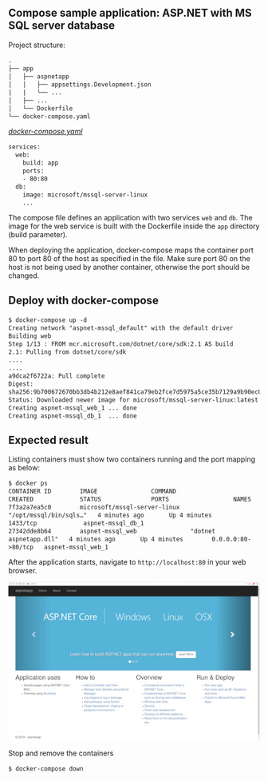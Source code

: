 ## Compose sample application: ASP.NET with MS SQL server database

Project structure:
```
.
├── app
│   ├── aspnetapp
│   │   ├── appsettings.Development.json
|   |   └── ...
│   ├── ...
│   └── Dockerfile
└── docker-compose.yaml
```

[_docker-compose.yaml_](docker-compose.yaml)
```
services:
  web:
    build: app
    ports:
    - 80:80
  db:
    image: microsoft/mssql-server-linux
    ...
```
The compose file defines an application with two services `web` and `db`. The image for the web service is built with the Dockerfile inside the `app` directory (build parameter).

When deploying the application, docker-compose maps the container port 80 to port 80 of the host as specified in the file.
Make sure port 80 on the host is not being used by another container, otherwise the port should be changed.


## Deploy with docker-compose

```
$ docker-compose up -d
Creating network "aspnet-mssql_default" with the default driver
Building web
Step 1/13 : FROM mcr.microsoft.com/dotnet/core/sdk:2.1 AS build
2.1: Pulling from dotnet/core/sdk
....
....
a9dca2f6722a: Pull complete
Digest: sha256:9b700672670bb3db4b212e8aef841ca79eb2fce7d5975a5ce35b7129a9b90ec0
Status: Downloaded newer image for microsoft/mssql-server-linux:latest
Creating aspnet-mssql_web_1 ... done
Creating aspnet-mssql_db_1  ... done
```


## Expected result

Listing containers must show two containers running and the port mapping as below:
```
$ docker ps
CONTAINER ID        IMAGE               COMMAND                  CREATED             STATUS              PORTS                  NAMES
7f3a2a7ea5c0        microsoft/mssql-server-linux   "/opt/mssql/bin/sqls…"   4 minutes ago       Up 4 minutes        1433/tcp             aspnet-mssql_db_1
27342dde8b64        aspnet-mssql_web               "dotnet aspnetapp.dll"   4 minutes ago       Up 4 minutes        0.0.0.0:80->80/tcp   aspnet-mssql_web_1
```

After the application starts, navigate to `http://localhost:80` in your web browser.

![page](output.jpg)

Stop and remove the containers

```
$ docker-compose down
```
